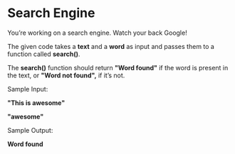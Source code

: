 # Search Engine


You’re working on a search engine. Watch your back Google!


The given code takes a **text** and a **word** as input and passes them to a function called **search()**.


The **search()** function should return **"Word found"** if the word is present in the text, or **"Word not found",** if it’s not.

Sample Input:

**"This is awesome"**

**"awesome"**

Sample Output:

**Word found** 
